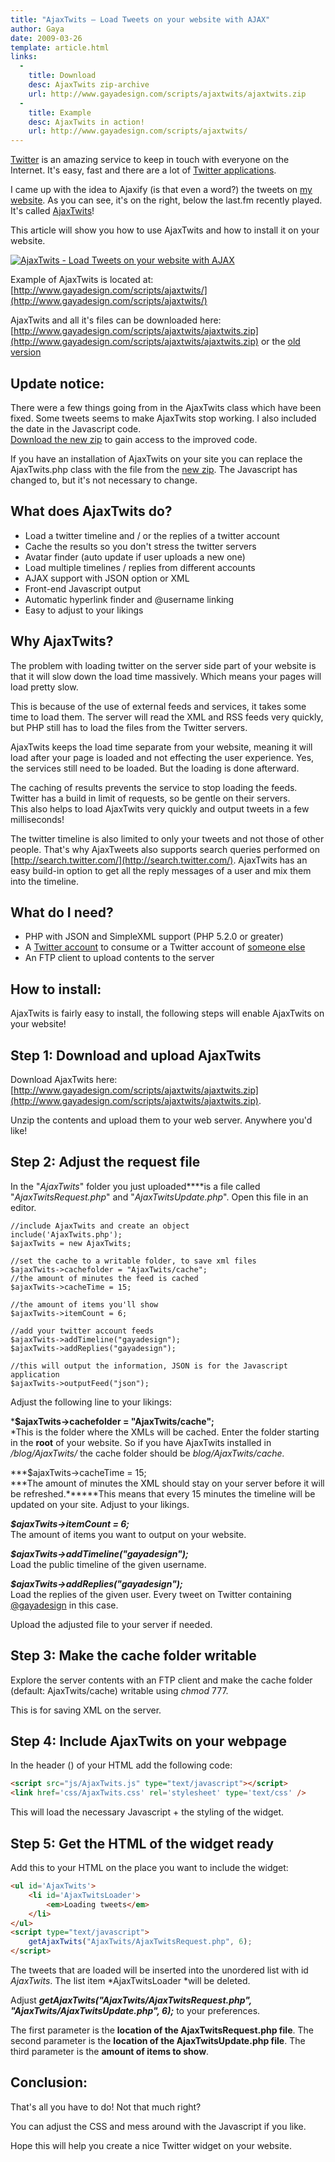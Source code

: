 ```yaml
---
title: "AjaxTwits – Load Tweets on your website with AJAX"
author: Gaya
date: 2009-03-26
template: article.html
links:
  -
    title: Download
    desc: AjaxTwits zip-archive
    url: http://www.gayadesign.com/scripts/ajaxtwits/ajaxtwits.zip
  -
    title: Example
    desc: AjaxTwits in action!
    url: http://www.gayadesign.com/scripts/ajaxtwits/
---
```

[Twitter](http://www.twitter.com "Twitter") is an amazing service to keep in touch with everyone on the Internet. It's easy, fast and there are a lot of [Twitter applications](http://twitter.com/downloads "Twitter Applications").

I came up with the idea to Ajaxify (is that even a word?) the tweets on [my website](http://www.gayadesign.com "Gaya Design"). As you can see, it's on the right, below the last.fm recently played. It's called [AjaxTwits](http://www.gayadesign.com/diy/ajaxtwits-load-tweets-on-your-website-with-ajax "AjaxTwits")!

This article will show you how to use AjaxTwits and how to install it on your website.

[![AjaxTwits - Load Tweets on your website with AJAX](/articles/ajaxtwits-load-tweets-on-your-website-with-ajax/ajaxtwits.jpg "AjaxTwits - Load Tweets on your website with AJAX")](http://www.gayadesign.com/diy/ajaxtwits-load-tweets-on-your-website-with-ajax)

<span class="more"></span>

Example of AjaxTwits is located at: [http://www.gayadesign.com/scripts/ajaxtwits/](http://www.gayadesign.com/scripts/ajaxtwits/)

AjaxTwits and all it's files can be downloaded here: [http://www.gayadesign.com/scripts/ajaxtwits/ajaxtwits.zip](http://www.gayadesign.com/scripts/ajaxtwits/ajaxtwits.zip) or the [old version](http://www.gayadesign.com/scripts/ajaxtwits/ajaxtwits_old.zip)

Update notice:
--------------

There were a few things going from in the AjaxTwits class which have been fixed. Some tweets seems to make AjaxTwits stop working. I also included the date in the Javascript code.  
[Download the new zip](http://www.gayadesign.com/scripts/ajaxtwits/ajaxtwits.zip) to gain access to the improved code.

If you have an installation of AjaxTwits on your site you can replace the AjaxTwits.php class with the file from the [new zip](http://www.gayadesign.com/scripts/ajaxtwits/ajaxtwits.zip). The Javascript has changed to, but it's not necessary to change.

What does AjaxTwits do?
-----------------------

- Load a twitter timeline and / or the replies of a twitter account
- Cache the results so you don't stress the twitter servers
- Avatar finder (auto update if user uploads a new one)
- Load multiple timelines / replies from different accounts
- AJAX support with JSON option or XML
- Front-end Javascript output
- Automatic hyperlink finder and @username linking
- Easy to adjust to your likings

Why AjaxTwits?
--------------

The problem with loading twitter on the server side part of your website is that it will slow down the load time massively. Which means your pages will load pretty slow.

This is because of the use of external feeds and services, it takes some time to load them. The server will read the XML and RSS feeds very quickly, but PHP still has to load the files from the Twitter servers.

AjaxTwits keeps the load time separate from your website, meaning it will load after your page is loaded and not effecting the user experience. Yes, the services still need to be loaded. But the loading is done afterward.

The caching of results prevents the service to stop loading the feeds. Twitter has a build in limit of requests, so be gentle on their servers.  
 This also helps to load AjaxTwits very quickly and output tweets in a few milliseconds!

The twitter timeline is also limited to only your tweets and not those of other people. That's why AjaxTweets also supports search queries performed on [http://search.twitter.com/](http://search.twitter.com/). AjaxTwits has an easy build-in option to get all the reply messages of a user and mix them into the timeline.

What do I need?
---------------

- PHP with JSON and SimpleXML support (PHP 5.2.0 or greater)
- A [Twitter account](https://twitter.com/signup) to consume or a Twitter account of [someone else](https://twitter.com/gayadesign)
- An FTP client to upload contents to the server

How to install:
---------------

AjaxTwits is fairly easy to install, the following steps will enable AjaxTwits on your website!

Step 1: Download and upload AjaxTwits
-------------------------------------

Download AjaxTwits here: [http://www.gayadesign.com/scripts/ajaxtwits/ajaxtwits.zip](http://www.gayadesign.com/scripts/ajaxtwits/ajaxtwits.zip).

Unzip the contents and upload them to your web server. Anywhere you'd like!

Step 2: Adjust the request file
-------------------------------

In the "*AjaxTwits*" folder you just uploaded****is a file called "*AjaxTwitsRequest.php*" and "*AjaxTwitsUpdate.php*". Open this file in an editor.


```clike
//include AjaxTwits and create an object
include('AjaxTwits.php');
$ajaxTwits = new AjaxTwits;

//set the cache to a writable folder, to save xml files
$ajaxTwits->cachefolder = "AjaxTwits/cache";
//the amount of minutes the feed is cached
$ajaxTwits->cacheTime = 15;

//the amount of items you'll show
$ajaxTwits->itemCount = 6;

//add your twitter account feeds
$ajaxTwits->addTimeline("gayadesign");
$ajaxTwits->addReplies("gayadesign");

//this will output the information, JSON is for the Javascript application
$ajaxTwits->outputFeed("json");
```


Adjust the following line to your likings:

***$ajaxTwits->cachefolder = "AjaxTwits/cache";**  
*This is the folder where the XMLs will be cached. Enter the folder starting in the **root** of your website. So if you have AjaxTwits installed in */blog/AjaxTwits/* the cache folder should be *blog/AjaxTwits/cache.*

***$ajaxTwits->cacheTime = 15;  
***The amount of minutes the XML should stay on your server before it will be refreshed.******This means that every 15 minutes the timeline will be updated on your site. Adjust to your likings.

***$ajaxTwits->itemCount = 6;***  
 The amount of items you want to output on your website.

***$ajaxTwits->addTimeline("gayadesign");***  
 Load the public timeline of the given username.

***$ajaxTwits->addReplies("gayadesign");***  
 Load the replies of the given user. Every tweet on Twitter containing [@gayadesign](http://twitter.com/gayadesign) in this case.

Upload the adjusted file to your server if needed.

Step 3: Make the cache folder writable
--------------------------------------

Explore the server contents with an FTP client and make the cache folder (default: AjaxTwits/cache) writable using *chmod* 777.

This is for saving XML on the server.

Step 4: Include AjaxTwits on your webpage
-----------------------------------------

In the header () of your HTML add the following code:


```html
<script src="js/AjaxTwits.js" type="text/javascript"></script>
<link href='css/AjaxTwits.css' rel='stylesheet' type='text/css' />
```


This will load the necessary Javascript + the styling of the widget.

Step 5: Get the HTML of the widget ready
----------------------------------------

Add this to your HTML on the place you want to include the widget:


```html
<ul id='AjaxTwits'>
    <li id='AjaxTwitsLoader'>
        <em>Loading tweets</em>
    </li>
</ul>
<script type="text/javascript">
    getAjaxTwits("AjaxTwits/AjaxTwitsRequest.php", 6);
</script>
```


The tweets that are loaded will be inserted into the unordered list with id *AjaxTwits*. The list item *AjaxTwitsLoader *will be deleted.

Adjust ***getAjaxTwits("AjaxTwits/AjaxTwitsRequest.php", "AjaxTwits/AjaxTwitsUpdate.php", 6);*** to your preferences.

The first parameter is the **location of the AjaxTwitsRequest.php file**. The second parameter is the **location of the AjaxTwitsUpdate.php file**. The third parameter is the **amount of items to show**.

Conclusion:
-----------

That's all you have to do! Not that much right?

You can adjust the CSS and mess around with the Javascript if you like.

Hope this will help you create a nice Twitter widget on your website.